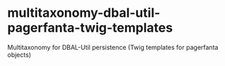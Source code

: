 # multitaxonomy-dbal-util-pagerfanta-twig-templates
Multitaxonomy for DBAL-Util persistence (Twig templates for pagerfanta objects)
